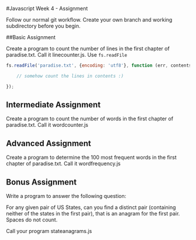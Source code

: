 #Javascript Week 4 - Assignment

Follow our normal git workflow. Create your own branch and working subdirectory before you begin.

##Basic Assignment

Create a program to count the number of lines in the first chapter of paradise.txt. Call it linecounter.js. Use `fs.readFile`

```javascript
fs.readFile('paradise.txt', {encoding: 'utf8'}, function (err, contents) {

    // somehow count the lines in contents :)

});
```

## Intermediate Assignment

Create a program to count the number of words in the first chapter of paradise.txt. Call it wordcounter.js

## Advanced Assignment

Create a program to determine the 100 most frequent words in the first chapter of paradise.txt. Call it wordfrequency.js

## Bonus Assignment

Write a program to answer the following question:

For any given pair of US States, can you find a distinct pair (containing neither of the states in the first pair), that is an anagram for the first pair. Spaces do not count.

Call your program stateanagrams.js